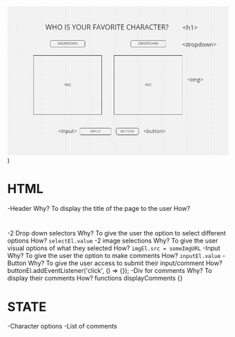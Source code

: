 ![Wireframe of Spongebob Character](./assets/wireframe.png))

# HTML

-Header
Why? To display the title of the page to the user
How? <h1></h1>
-2 Drop down selectors
Why? To give the user the option to select different options
How? `selectEl.value`
-2 image selections
Why? To give the user visual options of what they selected
How? `imgEl.src = someImgURL`
-Input
Why? To give the user the option to make comments
How? `inputEl.value`
-Button
Why? To give the user access to submit their input/comment
How? buttonEl.addEventListener('click', () => {});
-Div for comments
Why? To display their comments
How? functions displayComments {}

# STATE

-Character options
-List of comments
